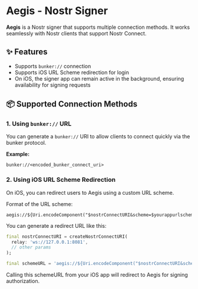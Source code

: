 
# Aegis - Nostr Signer

**Aegis** is a Nostr signer that supports multiple connection methods. It works seamlessly with Nostr clients that support Nostr Connect.

## ✨ Features

- Supports `bunker://` connection
- Supports iOS URL Scheme redirection for login
- On iOS, the signer app can remain active in the background, ensuring availability for signing requests

## 📦 Supported Connection Methods

### 1. Using `bunker://` URL

You can generate a `bunker://` URI to allow clients to connect quickly via the bunker protocol.

**Example:**

`bunker://<encoded_bunker_connect_uri>`

### 2. Using iOS URL Scheme Redirection

On iOS, you can redirect users to Aegis using a custom URL scheme.

Format of the URL scheme:

```
aegis://${Uri.encodeComponent("$nostrConnectURI&scheme=$yourappurlscheme://")
```

You can generate a redirect URL like this:

```dart
final nostrConnectURI = createNostrConnectURI(
  relay: 'ws://127.0.0.1:8081',
  // other params
);

final schemeURL = 'aegis://${Uri.encodeComponent("$nostrConnectURI&scheme=oxchat://")}';
```

Calling this schemeURL from your iOS app will redirect to Aegis for signing authorization.


